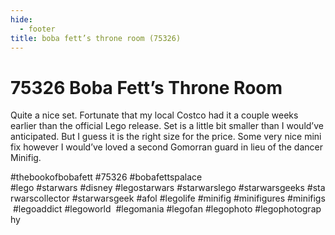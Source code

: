 ```yaml
---
hide:
  - footer
title: boba fett’s throne room (75326)
---
```


# 75326 Boba Fett’s Throne Room

Quite a nice set. Fortunate that my local Costco had it a couple weeks earlier than the official Lego release. Set is a little bit smaller than I would’ve anticipated. But I guess it is the right size for the price. Some very nice mini fix however I would’ve loved a second Gomorran guard in lieu of the dancer Minifig. 

#thebookofbobafett #75326 #bobafettspalace
#lego #starwars #disney #legostarwars #starwarslego #starwarsgeeks #starwarscollector #starwarsgeek #afol #legolife #minifig #minifigures #minifigs #legoaddict #legoworld  #legomania #legofan #legophoto #legophotography


